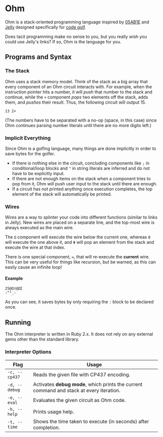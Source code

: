 # Ohm
Ohm is a stack-oriented programming language inspired by [05AB1E](https://github.com/Adriandmen/05AB1E/) and [Jelly](https://github.com/DennisMitchell/jelly) designed specifically for [code golf](https://en.wikipedia.org/wiki/Code_golf).

Does tacit programming make no sense to you, but you really wish you could use Jelly's links? If so, Ohm is the language for you.

## Programs and Syntax

### The Stack
Ohm uses a stack memory model. Think of the stack as a big array that every component of an Ohm circuit interacts with. For example, when the instruction pointer hits a number, it will *push* that number to the stack and continue, while the `+` component *pops* two elements off the stack, adds them, and *pushes* their result. Thus, the following circuit will output 15.

```
13 2+
```

(The numbers have to be separated with a no-op (space, in this case) since Ohm continues parsing number literals until there are no more digits left.)

### Implicit Everything
Since Ohm is a golfing language, many things are done implicitly in order to save bytes for the golfer.
- If there is nothing else in the circuit, concluding components like `;` in conditional/loop blocks and `"` in string literals are inferred and do not have to be explicitly input.
- If there are not enough items on the stack when a component tries to pop from it, Ohm will push user input to the stack until there are enough.
- If a circuit has not printed anything once execution completes, the top element of the stack will automatically be printed.

### Wires
Wires are a way to splinter your code into different functions (similar to links in Jelly). New wires are placed on a separate line, and the top-most wire is always executed as the main wire.

The `Ω` component will execute the wire below the current one, whereas `Θ` will execute the one above it, and `Φ` will pop an element from the stack and execute the wire at that index.

There is one special component, `∞`, that will re-execute the **current** wire. This can be very useful for things like recursion, but be warned, as this can easily cause an infinite loop!

#### Example
```
25@Ωτ@ΩΣ
:^²_-
```

As you can see, it saves bytes by only requiring the `:` block to be declared once.

## Running
The Ohm interpreter is written in Ruby 2.x. It does not rely on any external gems other than the standard library.

### Interpreter Options
|Flag|Usage|
|----|-----|
|`-c, --cp437`|Reads the given file with CP437 encoding.|
|`-d, --debug`|Activates **debug mode**, which prints the current command and stack at every iteration.|
|`-e, --eval`|Evaluates the given circuit as Ohm code.|
|`-h, --help`|Prints usage help.|
|`-t, --time`|Shows the time taken to execute (in seconds) after completion.|
